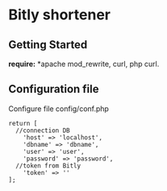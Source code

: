 # **Bitly shortener**

## **Getting Started**

**require:**
*apache mod_rewrite, curl, php curl.


## **Configuration file**

Configure file config/conf.php


```<?php
return [
  //connection DB
    'host' => 'localhost',
    'dbname' => 'dbname',
    'user' => 'user',
    'password' => 'password',
  //token from Bitly
    'token' => '' 
]; 
```